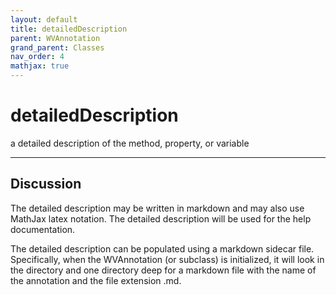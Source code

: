 ```yaml
---
layout: default
title: detailedDescription
parent: WVAnnotation
grand_parent: Classes
nav_order: 4
mathjax: true
---
```


#  detailedDescription

a detailed description of the method, property, or variable


---

## Discussion

  The detailed description may be written in markdown and may also
  use MathJax latex notation. The detailed description will be used
  for the help documentation.
 
  The detailed description can be populated using a markdown
  sidecar file. Specifically, when the WVAnnotation (or subclass)
  is initialized, it will look in the directory and one directory
  deep for a markdown file with the name of the annotation and the
  file extension .md.
  
